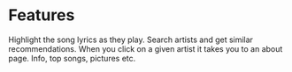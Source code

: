 # Features

Highlight the song lyrics as they play. 
Search artists and get similar recommendations. When you click on a given artist it takes you to an about page. Info, top songs, pictures etc. 

